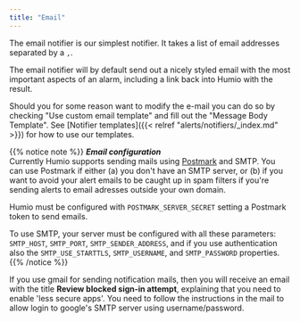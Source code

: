 ```yaml
---
title: "Email"
---
```


The email notifier is our simplest notifier. It takes a list of email
addresses separated by a `,`.

The email notifier will by default send out a nicely styled email with the most
important aspects of an alarm, including a link back into Humio with the result.

Should you for some reason want to modify the e-mail you can do so by checking
"Use custom email template" and fill out the "Message Body Template".
See [Notifier templates]({{< relref "alerts/notifiers/_index.md" >}}) for how
to use our templates.

{{% notice note %}}
***Email configuration***  
Currently Humio supports sending mails using [Postmark](https://postmarkapp.com/) and SMTP.  You can use Postmark
if either (a) you don't have an SMTP server, or (b) if you want to avoid your alert emails to be caught up in spam filters if
you're sending alerts to email adresses outside your own domain.

Humio must be configured with `POSTMARK_SERVER_SECRET` setting a Postmark token to send emails.

To use SMTP, your server must be configured with all these parameters: `SMTP_HOST`, `SMTP_PORT`, `SMTP_SENDER_ADDRESS`, and if you use authentication also the  `SMTP_USE_STARTTLS`, `SMTP_USERNAME`, and `SMTP_PASSWORD` properties.
{{% /notice %}}

If you use gmail for sending notification mails, then you will receive an email with the title 
**Review blocked sign-in attempt**, explaining that you need to enable 'less secure apps'.  You need to follow
the instructions in the mail to allow login to google's SMTP server using username/password. 
